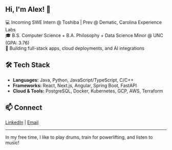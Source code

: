 ## Hi, I'm Alex! 👋

💻 Incoming SWE Intern @ Toshiba | Prev @ Dematic, Carolina Experience Labs  
🎓 B.S. Computer Science + B.A. Philosophy + Data Science Minor @ UNC (GPA: 3.76)  
🚀 Building full-stack apps, cloud deployments, and AI integrations

## 🛠 Tech Stack
- **Languages:** Java, Python, JavaScript/TypeScript, C/C++
- **Frameworks:** React, Next.js, Angular, Spring Boot, FastAPI
- **Cloud & Tools:** PostgreSQL, Docker, Kubernetes, GCP, AWS, Terraform

## 📫 Connect
[LinkedIn]((https://www.linkedin.com/in/alex-h-kim/)) | [Email](mailto:alexhkim@ad.unc.edu)


---
In my free time, I like to play drums, train for powerlifting, and listen to music!

<!--
**ahkim76/ahkim76** is a ✨ _special_ ✨ repository because its `README.md` (this file) appears on your GitHub profile.

Here are some ideas to get you started:

- 🔭 I’m currently working on ...
- 🌱 I’m currently learning ...
- 👯 I’m looking to collaborate on ...
- 🤔 I’m looking for help with ...
- 💬 Ask me about ...
- 📫 How to reach me: ...
- 😄 Pronouns: ...
- ⚡ Fun fact: ...
-->
